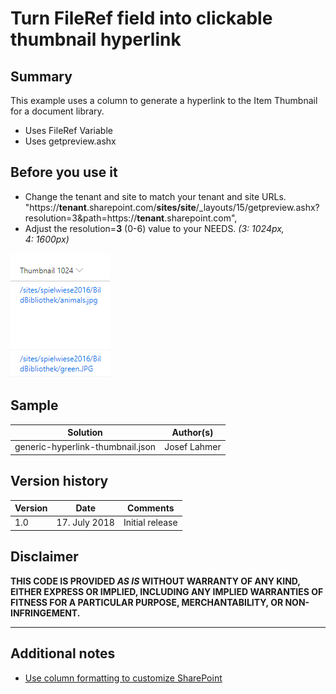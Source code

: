 # Turn FileRef field into clickable thumbnail hyperlink

## Summary
This example uses a column to generate a hyperlink to the Item Thumbnail for a document library.
* Uses FileRef Variable
* Uses getpreview.ashx

## Before you use it
* Change the tenant and site to match your tenant and site URLs. "https://**tenant**.sharepoint.com/**sites/site**/_layouts/15/getpreview.ashx?resolution=3&path=https://**tenant**.sharepoint.com",
* Adjust the resolution=**3** (0-6) value to your NEEDS. _(3: 1024px, 4: 1600px)_

![screenshot of the sample](./screenshot.png)

## Sample

Solution|Author(s)
--------|---------
generic-hyperlink-thumbnail.json | Josef Lahmer

## Version history

Version|Date|Comments
-------|----|--------
1.0|17. July 2018 |Initial release

## Disclaimer
**THIS CODE IS PROVIDED *AS IS* WITHOUT WARRANTY OF ANY KIND, EITHER EXPRESS OR IMPLIED, INCLUDING ANY IMPLIED WARRANTIES OF FITNESS FOR A PARTICULAR PURPOSE, MERCHANTABILITY, OR NON-INFRINGEMENT.**

---

## Additional notes
- [Use column formatting to customize SharePoint](https://docs.microsoft.com/en-us/sharepoint/dev/declarative-customization/column-formatting)

